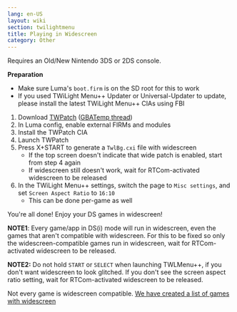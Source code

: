 ```yaml
---
lang: en-US
layout: wiki
section: twilightmenu
title: Playing in Widescreen
category: Other
---
```


Requires an Old/New Nintendo 3DS or 2DS console.

**Preparation**
- Make sure Luma's `boot.firm` is on the SD root for this to work
- If you used TWiLight Menu++ Updater or Universal-Updater to update, please install the latest TWiLight Menu++ CIAs using FBI

1. Download [TWPatch](https://puu.sh/GoWHS/9459f224fb.cia) ([GBATemp thread](https://gbatemp.net/threads/twpatcher-ds-i-mode-screen-filters-and-patches.542694/))
1. In Luma config, enable external FIRMs and modules
1. Install the TWPatch CIA
1. Launch TWPatch
1. Press X+START to generate a `TwlBg.cxi` file with widescreen
   - If the top screen doesn't indicate that wide patch is enabled, start from step 4 again
   - If widescreen still doesn't work, wait for RTCom-activated widescreen to be released
1. In the TWiLight Menu++ settings, switch the page to `Misc settings`, and set `Screen Aspect Ratio` to `16:10`
   - This can be done per-game as well

You're all done! Enjoy your DS games in widescreen!

**NOTE1**: Every game/app in DS(i) mode will run in widescreen, even the games that aren't compatible with widescreen. For this to be fixed so only the widescreen-compatible games run in widescreen, wait for RTCom-activated widescreen to be released.

**NOTE2:** Do not hold `START` or `SELECT` when launching TWLMenu++, if you don't want widescreen to look glitched. If you don't see the screen aspect ratio setting, wait for RTCom-activated widescreen to be released.

Not every game is widescreen compatible. [We have created a list of games with widescreen](https://github.com/DS-Homebrew/TWiLightMenu/blob/master/7zfile/3DS%20-%20CFW%20users/Games%20supported%20with%20widescreen.txt)
